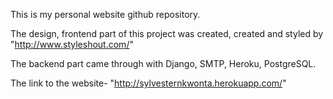 This is my personal website github repository.


The design, frontend part of this project was created, created and styled by "http://www.styleshout.com/"


The backend part came through with Django, SMTP, Heroku, PostgreSQL.


The link to the website- "http://sylvesternkwonta.herokuapp.com/"


